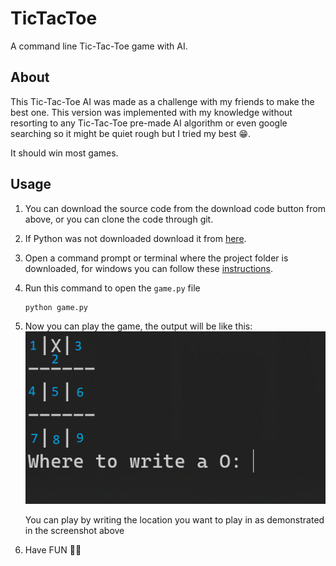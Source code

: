 # TicTacToe

A command line Tic-Tac-Toe game with AI.

## About

This Tic-Tac-Toe AI was made as a challenge with my friends to make the best one. This version was implemented with my knowledge without resorting to any Tic-Tac-Toe pre-made AI algorithm or even google searching so it might be quiet rough but I tried my best 😁.

It should win most games.

## Usage

1. You can download the source code from the download code button from above, or you can clone the code through git.

2. If Python was not downloaded download it from [here](https://www.python.org/downloads/).

3. Open a command prompt or terminal where the project folder is downloaded, for windows you can follow these [instructions](https://www.itechtics.com/open-command-window-folder/#:~:text=You%20can%20open%20a%20command,be%20opened%20in%20the%20folder.).

4. Run this command to open the `game.py` file

    ```shell
    python game.py
    ```

5. Now you can play the game, the output will be like this:
    ![Screenshot 1](/img/screenshot1.png)

    You can play by writing the location you want to play in as demonstrated in the screenshot above

6. Have FUN 🎉🎈
